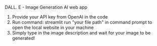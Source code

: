 DALL. E - Image Generation AI web app
1. Provide your API key from OpenAI in the code
2. Run command: streamlit run "your file path" in command prompt to open the local website in your machine
3. Simply type in the image description and wait for your image to be generated!
